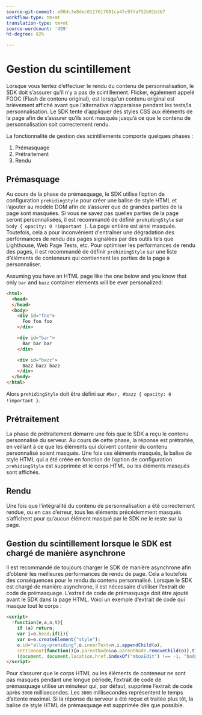 ```yaml
---
source-git-commit: e00dc3e8dec0117617081ca4fc9ffa752b01b3b7
workflow-type: tm+mt
translation-type: tm+mt
source-wordcount: '459'
ht-degree: 82%

---
```

# Gestion du scintillement

Lorsque vous tentez d’effectuer le rendu du contenu de personnalisation, le SDK doit s’assurer qu’il n’y a pas de scintillement. Flicker, également appelé FOOC (Flash de contenu original), est lorsqu’un contenu original est brièvement affiché avant que l’alternative n’apparaisse pendant les tests/la personnalisation. Le SDK tente d’appliquer des styles CSS aux éléments de la page afin de s’assurer qu’ils sont masqués jusqu’à ce que le contenu de personnalisation soit correctement rendu.

La fonctionnalité de gestion des scintillements comporte quelques phases :

1. Prémasquage
1. Prétraitement
1. Rendu

## Prémasquage

Au cours de la phase de prémasquage, le SDK utilise l’option de configuration `prehidingStyle` pour créer une balise de style HTML et l’ajouter au modèle DOM afin de s’assurer que de grandes parties de la page sont masquées. Si vous ne savez pas quelles parties de la page seront personnalisées, il est recommandé de définir `prehidingStyle` sur `body { opacity: 0 !important }`. La page entière est ainsi masquée. Toutefois, cela a pour inconvénient d&#39;entraîner une dégradation des performances de rendu des pages signalées par des outils tels que Lighthouse, Web Page Tests, etc. Pour optimiser les performances de rendu des pages, il est recommandé de définir `prehidingStyle` sur une liste d’éléments de conteneurs qui contiennent les parties de la page à personnaliser.

Assuming you have an HTML page like the one below and you know that only `bar` and `bazz` container elements will be ever personalized:

```html
<html>
  <head>
  </head>
  <body>
    <div id="foo">
      Foo foo foo
    </div>

    <div id="bar">
      Bar bar bar
    </div>

    <div id="bazz">
      Bazz bazz bazz
    </div>
  </body>
</html>
```

Alors `prehidingStyle` doit être défini sur `#bar, #bazz { opacity: 0 !important }`.

## Prétraitement

La phase de prétraitement démarre une fois que le SDK a reçu le contenu personnalisé du serveur. Au cours de cette phase, la réponse est prétraitée, en veillant à ce que les éléments qui doivent contenir du contenu personnalisé soient masqués. Une fois ces éléments masqués, la balise de style HTML qui a été créée en fonction de l’option de configuration `prehidingStyle` est supprimée et le corps HTML ou les éléments masqués sont affichés.

## Rendu

Une fois que l’intégralité du contenu de personnalisation a été correctement rendue, ou en cas d’erreur, tous les éléments précédemment masqués s’affichent pour qu’aucun élément masqué par le SDK ne le reste sur la page.

## Gestion du scintillement lorsque le SDK est chargé de manière asynchrone

Il est recommandé de toujours charger le SDK de manière asynchrone afin d’obtenir les meilleures performances de rendu de page. Cela a toutefois des conséquences pour le rendu du contenu personnalisé. Lorsque le SDK est chargé de manière asynchrone, il est nécessaire d’utiliser l’extrait de code de prémasquage. L’extrait de code de prémasquage doit être ajouté avant le SDK dans la page HTML. Voici un exemple d’extrait de code qui masque tout le corps :

```html
<script>
  !function(e,a,n,t){
    if (a) return;
    var i=e.head;if(i){
    var o=e.createElement("style");
    o.id="alloy-prehiding",o.innerText=n,i.appendChild(o),
    setTimeout(function(){o.parentNode&&o.parentNode.removeChild(o)},t)}}
    (document, document.location.href.indexOf("mboxEdit") !== -1, "body { opacity: 0 !important }", 3000);
</script>
```

Pour s’assurer que le corps HTML ou les éléments de conteneur ne sont pas masqués pendant une longue période, l’extrait de code de prémasquage utilise un minuteur qui, par défaut, supprime l’extrait de code après `3000` millisecondes. Les `3000` millisecondes représentent le temps d’attente maximal. Si la réponse du serveur a été reçue et traitée plus tôt, la balise de style HTML de prémasquage est supprimée dès que possible.
